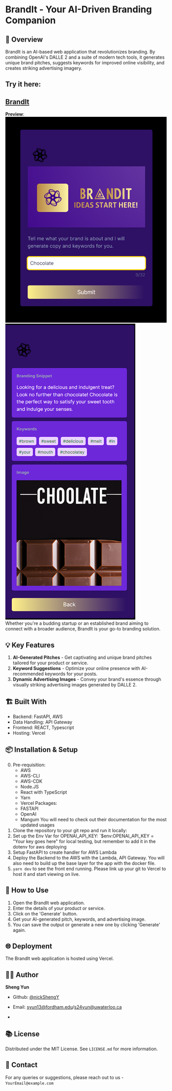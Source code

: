 # BrandIt - Your AI-Driven Branding Companion

## 🚀 Overview
BrandIt is an AI-based web application that revolutionizes branding. By combining OpenAI's DALLE 2 and a suite of modern tech tools, it generates unique brand pitches, suggests keywords for improved online visibility, and creates striking advertising imagery. 
## **Try it here:**  
## [BrandIt](https://brand-it-app.vercel.app/)  


**Preview**:    
![Dashboard Preview](demo-app1.png)  
![Dashboard Preview](demo-app2.png)    
Whether you're a budding startup or an established brand aiming to connect with a broader audience, BrandIt is your go-to branding solution. 

## 💡 Key Features
1. **AI-Generated Pitches** - Get captivating and unique brand pitches tailored for your product or service.
2. **Keyword Suggestions** - Optimize your online presence with AI-recommended keywords for your posts.
3. **Dynamic Advertising Images** - Convey your brand's essence through visually striking advertising images generated by DALLE 2.

## 🏗️ Built With
- Backend: FastAPI, AWS
- Data Handling: API Gateway
- Frontend: REACT, Typescript
- Hosting: Vercel

## 📦 Installation & Setup
0. Pre-requisition:
   - AWS  
   - AWS-CLI  
   - AWS-CDK
   - Node.JS
   - React with TypeScript
   - Yarn
   - Vercel
   Packages:  
   - FASTAPI
   - OpenAI
   - Mangum
   You will need to check out their documentation for the most updated usages  
2. Clone the repository to your git repo and run it locally:  
3. Set up the Env Var for OPENAI_API_KEY: `$env:OPENAI_API_KEY = "Your key goes here" for local testing, but remember to add it in the dotenv for aws deploying
4. Setup FastAPI to create handler for AWS Lambda
5. Deploy the Backend to the AWS with the Lambda, API Gateway. You will also need to build up the base layer for the app with the docker file.
6. `yarn dev` to see the front end running. Please link up your git to Vercel to host it and start viewing on live.
## 📝 How to Use
1. Open the BrandIt web application.
2. Enter the details of your product or service.
3. Click on the 'Generate' button.
4. Get your AI-generated pitch, keywords, and advertising image.
5. You can save the output or generate a new one by clicking 'Generate' again.

## 🌐 Deployment
The BrandIt web application is hosted using Vercel. 

## 👩‍💻 Author
**Sheng Yun**
- Github: [@nickShengY<nickShengY>](https://github.com/nickShengY)
- Email: <syun13@fordham.edu>/<s24yun@uwaterloo.ca>

- 

## 📚 License
Distributed under the MIT License. See `LICENSE.md` for more information.

## 🤝 Contact
For any queries or suggestions, please reach out to us - `YourEmail@example.com`

